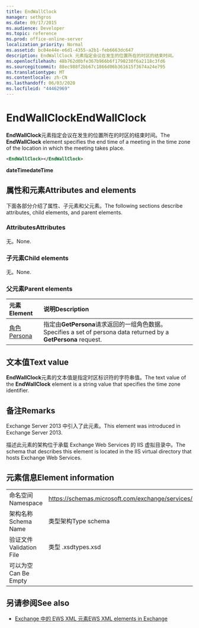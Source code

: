 ```yaml
---
title: EndWallClock
manager: sethgros
ms.date: 09/17/2015
ms.audience: Developer
ms.topic: reference
ms.prod: office-online-server
localization_priority: Normal
ms.assetid: bc04e44e-e6d1-4355-a2b1-feb6663dc647
description: EndWallClock 元素指定会议在发生的位置所在的时区的结束时间。
ms.openlocfilehash: 48b762d0bfe367b966b6f1790230f6a2118c3fd6
ms.sourcegitcommit: 88ec988f2bb67c1866d06b361615f3674a24e795
ms.translationtype: MT
ms.contentlocale: zh-CN
ms.lasthandoff: 06/03/2020
ms.locfileid: "44462969"
---
```

# <a name="endwallclock"></a><span data-ttu-id="8705f-103">EndWallClock</span><span class="sxs-lookup"><span data-stu-id="8705f-103">EndWallClock</span></span>

<span data-ttu-id="8705f-104">**EndWallClock**元素指定会议在发生的位置所在的时区的结束时间。</span><span class="sxs-lookup"><span data-stu-id="8705f-104">The **EndWallClock** element specifies the end time of a meeting in the time zone of the location in which the meeting takes place.</span></span> 
  
```XML
<EndWallClock></EndWallClock>
```

 <span data-ttu-id="8705f-105">**dateTime**</span><span class="sxs-lookup"><span data-stu-id="8705f-105">**dateTime**</span></span>
## <a name="attributes-and-elements"></a><span data-ttu-id="8705f-106">属性和元素</span><span class="sxs-lookup"><span data-stu-id="8705f-106">Attributes and elements</span></span>

<span data-ttu-id="8705f-107">下面各部分介绍了属性、子元素和父元素。</span><span class="sxs-lookup"><span data-stu-id="8705f-107">The following sections describe attributes, child elements, and parent elements.</span></span>
  
### <a name="attributes"></a><span data-ttu-id="8705f-108">Attributes</span><span class="sxs-lookup"><span data-stu-id="8705f-108">Attributes</span></span>

<span data-ttu-id="8705f-109">无。</span><span class="sxs-lookup"><span data-stu-id="8705f-109">None.</span></span>
  
### <a name="child-elements"></a><span data-ttu-id="8705f-110">子元素</span><span class="sxs-lookup"><span data-stu-id="8705f-110">Child elements</span></span>

<span data-ttu-id="8705f-111">无。</span><span class="sxs-lookup"><span data-stu-id="8705f-111">None.</span></span>
  
### <a name="parent-elements"></a><span data-ttu-id="8705f-112">父元素</span><span class="sxs-lookup"><span data-stu-id="8705f-112">Parent elements</span></span>

|<span data-ttu-id="8705f-113">**元素**</span><span class="sxs-lookup"><span data-stu-id="8705f-113">**Element**</span></span>|<span data-ttu-id="8705f-114">**说明**</span><span class="sxs-lookup"><span data-stu-id="8705f-114">**Description**</span></span>|
|:-----|:-----|
|[<span data-ttu-id="8705f-115">角色</span><span class="sxs-lookup"><span data-stu-id="8705f-115">Persona</span></span>](persona.md) <br/> |<span data-ttu-id="8705f-116">指定由**GetPersona**请求返回的一组角色数据。</span><span class="sxs-lookup"><span data-stu-id="8705f-116">Specifies a set of persona data returned by a **GetPersona** request.</span></span>  <br/> |
   
## <a name="text-value"></a><span data-ttu-id="8705f-117">文本值</span><span class="sxs-lookup"><span data-stu-id="8705f-117">Text value</span></span>

<span data-ttu-id="8705f-118">**EndWallClock**元素的文本值是指定时区标识符的字符串值。</span><span class="sxs-lookup"><span data-stu-id="8705f-118">The text value of the **EndWallClock** element is a string value that specifies the time zone identifier.</span></span> 
  
## <a name="remarks"></a><span data-ttu-id="8705f-119">备注</span><span class="sxs-lookup"><span data-stu-id="8705f-119">Remarks</span></span>

<span data-ttu-id="8705f-120">Exchange Server 2013 中引入了此元素。</span><span class="sxs-lookup"><span data-stu-id="8705f-120">This element was introduced in Exchange Server 2013.</span></span>
  
<span data-ttu-id="8705f-121">描述此元素的架构位于承载 Exchange Web Services 的 IIS 虚拟目录中。</span><span class="sxs-lookup"><span data-stu-id="8705f-121">The schema that describes this element is located in the IIS virtual directory that hosts Exchange Web Services.</span></span>
  
## <a name="element-information"></a><span data-ttu-id="8705f-122">元素信息</span><span class="sxs-lookup"><span data-stu-id="8705f-122">Element information</span></span>

|||
|:-----|:-----|
|<span data-ttu-id="8705f-123">命名空间</span><span class="sxs-lookup"><span data-stu-id="8705f-123">Namespace</span></span>  <br/> |https://schemas.microsoft.com/exchange/services/2006/types  <br/> |
|<span data-ttu-id="8705f-124">架构名称</span><span class="sxs-lookup"><span data-stu-id="8705f-124">Schema Name</span></span>  <br/> |<span data-ttu-id="8705f-125">类型架构</span><span class="sxs-lookup"><span data-stu-id="8705f-125">Type schema</span></span>  <br/> |
|<span data-ttu-id="8705f-126">验证文件</span><span class="sxs-lookup"><span data-stu-id="8705f-126">Validation File</span></span>  <br/> |<span data-ttu-id="8705f-127">类型 .xsd</span><span class="sxs-lookup"><span data-stu-id="8705f-127">types.xsd</span></span>  <br/> |
|<span data-ttu-id="8705f-128">可以为空</span><span class="sxs-lookup"><span data-stu-id="8705f-128">Can Be Empty</span></span>  <br/> ||
   
## <a name="see-also"></a><span data-ttu-id="8705f-129">另请参阅</span><span class="sxs-lookup"><span data-stu-id="8705f-129">See also</span></span>



- [<span data-ttu-id="8705f-130">Exchange 中的 EWS XML 元素</span><span class="sxs-lookup"><span data-stu-id="8705f-130">EWS XML elements in Exchange</span></span>](ews-xml-elements-in-exchange.md)

